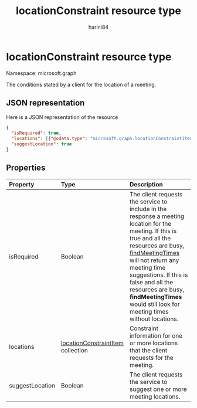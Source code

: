 ﻿---
title: "locationConstraint resource type"
description: "The conditions stated by a client for the location of a meeting."
localization_priority: Normal
author: "harini84"
ms.prod: ""
doc_type: resourcePageType
---

# locationConstraint resource type

Namespace: microsoft.graph

The conditions stated by a client for the location of a meeting.

## JSON representation

Here is a JSON representation of the resource

<!-- {
  "blockType": "resource",
  "optionalProperties": [

  ],
  "@odata.type": "microsoft.graph.locationConstraint"
}-->

```json
{
  "isRequired": true,
  "locations": [{"@odata.type": "microsoft.graph.locationConstraintItem"}],
  "suggestLocation": true
}

```

## Properties

| Property        | Type                                                           | Description                                                                                                                                                                                                                                                                                                                                                                  |
| :-------------- | :------------------------------------------------------------- | :--------------------------------------------------------------------------------------------------------------------------------------------------------------------------------------------------------------------------------------------------------------------------------------------------------------------------------------------------------------------------- |
| isRequired      | Boolean                                                        | The client requests the service to include in the response a meeting location for the meeting. If this is true and all the resources are busy, [findMeetingTimes](../api/user-findmeetingtimes.md) will not return any meeting time suggestions. If this is false and all the resources are busy, **findMeetingTimes** would still look for meeting times without locations. |
| locations       | [locationConstraintItem](locationconstraintitem.md) collection | Constraint information for one or more locations that the client requests for the meeting.                                                                                                                                                                                                                                                                                   |
| suggestLocation | Boolean                                                        | The client requests the service to suggest one or more meeting locations.                                                                                                                                                                                                                                                                                                    |

<!-- uuid: 8fcb5dbc-d5aa-4681-8e31-b001d5168d79
2015-10-25 14:57:30 UTC -->

<!-- {
  "type": "#page.annotation",
  "description": "locationConstraint resource",
  "keywords": "",
  "section": "documentation",
  "tocPath": ""
}-->
